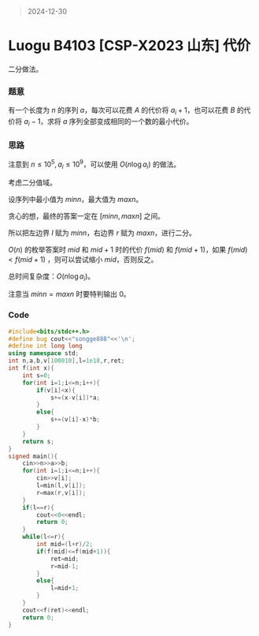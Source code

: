 > 2024-12-30

# Luogu B4103 [CSP-X2023 山东] 代价

二分做法。

### 题意

有一个长度为 $n$ 的序列 $a$，每次可以花费 $A$ 的代价将 $a_i+1$，也可以花费 $B$ 的代价将 $a_i-1$，求将 $a$ 序列全部变成相同的一个数的最小代价。

### 思路

注意到 $n \le 10^5,a_i \le 10^9$，可以使用 $O(n \log a_i)$ 的做法。

考虑二分值域。

设序列中最小值为 $minn$，最大值为 $maxn$。

贪心的想，最终的答案一定在 $[minn,maxn]$ 之间。

所以把左边界 $l$ 赋为 $minn$，右边界 $r$ 赋为 $maxn$，进行二分。

$O(n)$ 的枚举答案时 $mid$ 和 $mid+1$ 时的代价 $f(mid)$ 和 $f(mid+1)$，如果 $f(mid)<f(mid+1)$ ，则可以尝试缩小 $mid$，否则反之。

总时间复杂度：$O(n\log a_i)$。

注意当 $minn=maxn$ 时要特判输出 $0$。
### Code

```c++
#include<bits/stdc++.h>
#define bug cout<<"songge888"<<'\n';
#define int long long
using namespace std;
int n,a,b,v[100010],l=1e18,r,ret;
int f(int x){
    int s=0;
    for(int i=1;i<=n;i++){
        if(v[i]<x){
            s+=(x-v[i])*a;
        }
        else{
            s+=(v[i]-x)*b;
        } 
    }
    return s;
}
signed main(){
    cin>>n>>a>>b;
    for(int i=1;i<=n;i++){
        cin>>v[i];
        l=min(l,v[i]);
        r=max(r,v[i]);
    }
    if(l==r){
        cout<<0<<endl;
        return 0;
    }
    while(l<=r){
        int mid=(l+r)/2;
        if(f(mid)<=f(mid+1)){
            ret=mid;
            r=mid-1;
        }
        else{
            l=mid+1;
        }
    }
    cout<<f(ret)<<endl;
    return 0;
}

```